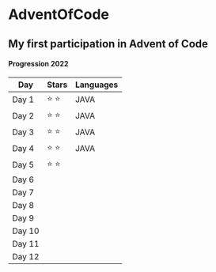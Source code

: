# AdventOfCode

## My first participation in Advent of Code

#### Progression 2022

Day  | Stars | Languages
---- | ----- | ---------
Day 1 | ⭐ ⭐  | JAVA
Day 2 | ⭐ ⭐  | JAVA
Day 3 | ⭐ ⭐  | JAVA
Day 4 | ⭐ ⭐  | JAVA
Day 5 | ⭐ ⭐  |
Day 6 |       |
Day 7 |       |
Day 8 |       |
Day 9 |       |
Day 10|       |
Day 11|       |
Day 12|       |
